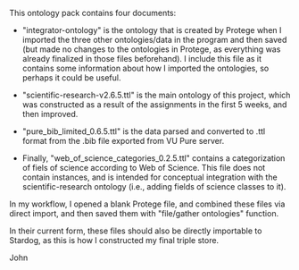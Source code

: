 This ontology pack contains four documents:

- "integrator-ontology" is the ontology that is created by Protege when I imported the three other ontologies/data in the program and then saved (but made no changes to the ontologies in Protege, as everything was already finalized in those files beforehand). I include this file as it contains some information about how I imported the ontologies, so perhaps it could be useful. 

- "scientific-research-v2.6.5.ttl" is the main ontology of this project, which was constructed as a result of the assignments in the first 5 weeks, and then improved.


- "pure_bib_limited_0.6.5.ttl" is the data parsed and converted to .ttl format from the .bib file exported from VU Pure server. 

- Finally, "web_of_science_categories_0.2.5.ttl" contains a categorization of fiels of science according to Web of Science. This file does not contain instances, and is intended for conceptual integration with the scientific-research ontology (i.e., adding fields of science classes to it).

In my workflow, I opened a blank Protege file, and combined these files via direct import, and then saved them with "file/gather ontologies" function.

In their current form, these files should also be directly importable to Stardog, as this is how I constructed my final triple store.

John